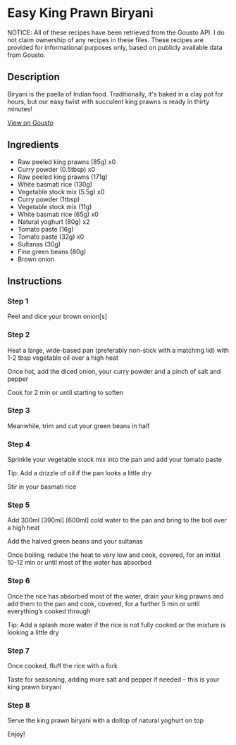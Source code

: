 # Easy King Prawn Biryani

NOTICE: All of these recipes have been retrieved from the Gousto API. I do not claim ownership of any recipes in these files. These recipes are provided for informational purposes only, based on publicly available data from Gousto.

## Description

Biryani is the paella of Indian food. Traditionally, it's baked in a clay pot for hours, but our easy twist with succulent king prawns is ready in thirty minutes!

[View on Gousto](https://www.gousto.co.uk/recipes/cookbook/easy-king-prawn-biryani)

## Ingredients

- Raw peeled king prawns (85g) x0
- Curry powder (0.5tbsp) x0
- Raw peeled king prawns (171g)
- White basmati rice (130g)
- Vegetable stock mix (5.5g) x0
- Curry powder (1tbsp)
- Vegetable stock mix (11g)
- White basmati rice (65g) x0
- Natural yoghurt (80g) x2
- Tomato paste (16g)
- Tomato paste (32g) x0
- Sultanas (30g)
- Fine green beans (80g)
- Brown onion

## Instructions


### Step 1

Peel and dice your brown onion[s]


### Step 2

Heat a large, wide-based pan (preferably non-stick with a matching lid) with 1-2 tbsp vegetable oil over a high heat

Once hot, add the diced onion, your curry powder and a pinch of salt and pepper

Cook for 2 min or until starting to soften


### Step 3

Meanwhile, trim and cut your green beans in half


### Step 4

Sprinkle your vegetable stock mix into the pan and add your tomato paste

Tip: Add a drizzle of oil if the pan looks a little dry

Stir in your basmati rice


### Step 5

Add 300ml <span class="text-purple">[390ml]</span> <span class="text-danger">[600ml]</span> cold water to the pan and bring to the boil over a high heat

Add the halved green beans and your sultanas

Once boiling, reduce the heat to very low and cook, covered, for an initial 10-12 min or until most of the water has absorbed


### Step 6

Once the rice has absorbed most of the water, drain your king prawns and add them to the pan and cook, covered, for a further 5 min or until everything’s cooked through

Tip: Add a splash more water if the rice is not fully cooked or the mixture is looking a little dry


### Step 7

Once cooked, fluff the rice with a fork

Taste for seasoning, adding more salt and pepper if needed – this is your king prawn biryani

### Step 8

Serve the king prawn biryani with a dollop of natural yoghurt on top

Enjoy!

